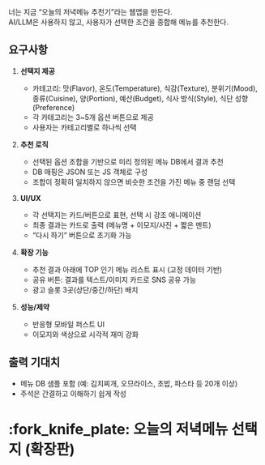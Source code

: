 너는 지금 “오늘의 저녁메뉴 추천기”라는 웹앱을 만든다.  
AI/LLM은 사용하지 않고, 사용자가 선택한 조건을 종합해 메뉴를 추천한다.  

## 요구사항
1. **선택지 제공**
   - 카테고리: 맛(Flavor), 온도(Temperature), 식감(Texture), 분위기(Mood), 종류(Cuisine),
     양(Portion), 예산(Budget), 식사 방식(Style), 식단 성향(Preference)
   - 각 카테고리는 3~5개 옵션 버튼으로 제공
   - 사용자는 카테고리별로 하나씩 선택

2. **추천 로직**
   - 선택된 옵션 조합을 기반으로 미리 정의된 메뉴 DB에서 결과 추천
   - DB 매핑은 JSON 또는 JS 객체로 구성
   - 조합이 정확히 일치하지 않으면 비슷한 조건을 가진 메뉴 중 랜덤 선택

3. **UI/UX**

   - 각 선택지는 카드/버튼으로 표현, 선택 시 강조 애니메이션
   - 최종 결과는 카드로 출력 (메뉴명 + 이모지/사진 + 짧은 멘트)
   - “다시 하기” 버튼으로 초기화 가능

4. **확장 기능**
   - 추천 결과 아래에 TOP 인기 메뉴 리스트 표시 (고정 데이터 기반)
   - 공유 버튼: 결과를 텍스트/이미지 카드로 SNS 공유 가능
   - 광고 슬롯 3곳(상단/중간/하단) 배치

5. **성능/제약**

   - 반응형 모바일 퍼스트 UI
   - 이모지와 색상으로 시각적 재미 강화

## 출력 기대치

- 메뉴 DB 샘플 포함 (예: 김치찌개, 오므라이스, 초밥, 파스타 등 20개 이상)
- 주석은 간결하고 이해하기 쉽게 작성
# :fork_knife_plate: 오늘의 저녁메뉴 선택지 (확장판)
